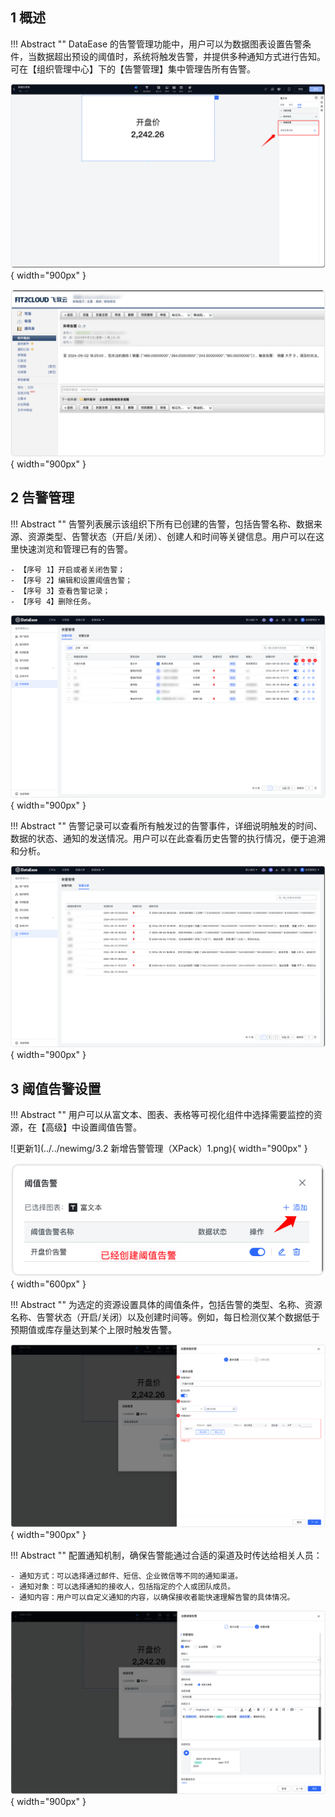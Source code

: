 ## 1 概述

!!! Abstract ""
    DataEase 的告警管理功能中，用户可以为数据图表设置告警条件，当数据超出预设的阈值时，系统将触发告警，并提供多种通知方式进行告知。可在【组织管理中心】下的【告警管理】集中管理告所有告警。

![阈值告警](../img/xpack/高级功能阈值告警.png){ width="900px" }

![告警通知](../img/xpack/邮件告警通知.png){ width="900px" }

## 2 告警管理
!!! Abstract ""
    告警列表展示该组织下所有已创建的告警，包括告警名称、数据来源、资源类型、告警状态（开启/关闭）、创建人和时间等关键信息。用户可以在这里快速浏览和管理已有的告警。

    - 【序号 1】开启或者关闭告警；
    - 【序号 2】编辑和设置阈值告警；
    - 【序号 3】查看告警记录；
    - 【序号 4】删除任务。


![告警通知](../img/xpack/告警列表.png){ width="900px" }

!!! Abstract ""
    告警记录可以查看所有触发过的告警事件，详细说明触发的时间、数据的状态、通知的发送情况。用户可以在此查看历史告警的执行情况，便于追溯和分析。

![告警通知](../img/xpack/告警通知记录.png){ width="900px" }

## 3 阈值告警设置

!!! Abstract ""
    用户可以从富文本、图表、表格等可视化组件中选择需要监控的资源，在【高级】中设置阈值告警。

![更新1](../../newimg/3.2 新增告警管理（XPack）1.png){ width="900px" }

![告警通知](../img/xpack/新增告警.png){ width="600px" }

!!! Abstract ""
    为选定的资源设置具体的阈值条件，包括告警的类型、名称、资源名称、告警状态（开启/关闭）以及创建时间等。例如，每日检测仪某个数据低于预期值或库存量达到某个上限时触发告警。


![告警通知](../img/xpack/创建告警机制.png){ width="900px" }

!!! Abstract ""
    配置通知机制，确保告警能通过合适的渠道及时传达给相关人员：

    - 通知方式：可以选择通过邮件、短信、企业微信等不同的通知渠道。
    - 通知对象：可以选择通知的接收人，包括指定的个人或团队成员。
    - 通知内容：用户可以自定义通知的内容，以确保接收者能快速理解告警的具体情况。

![告警通知](../img/xpack/告警通知.png){ width="900px" }


